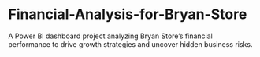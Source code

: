 # Financial-Analysis-for-Bryan-Store
A Power BI dashboard project analyzing Bryan Store’s financial performance to drive growth strategies and uncover hidden business risks.
